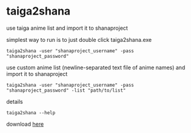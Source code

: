 taiga2shana
===========

use taiga anime list and import it to shanaproject

simplest way to run is to just double click taiga2shana.exe

```
taiga2shana -user "shanaproject_username" -pass "shanaproject_password"
```

use custom anime list (newline-separated text file of anime names) and import it to shanaproject

```
taiga2shana -user "shanaproject_username" -pass "shanaproject_password" -list "path/to/list"
```

details

```
taiga2shana --help
```

download [here](https://github.com/zehric/taiga2shana/releases/)
